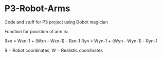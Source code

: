 # P3-Robot-Arms
 Code and stuff for P3 project using Dobot magician

Function for posistion of arm is:
  
   Rxn = Wxn-1 + (Wxn - Wxn-1) - Rxn-1
   Ryn = Wyn-1 + (Wyn - Wyn-1) - Ryn-1
   
   R = Robot coordinates, W = Realistic coordinates
